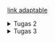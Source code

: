 [link adaptable](https://edbertinventory.adaptable.app/main/)

<details>
<summary>Tugas 2</summary>

# Cara Implementasi
## Setup Library yang dibutuhkan
Pertama-tama, membuat file `requirements.txt` yang berisi
```
django
gunicorn
whitenoise
psycopg2-binary
requests
urllib3
```

Kita ingin mendownload hal-hal dalam requirements.txt tersebut dalam virtual environment.
Installasi saya lakukan dalam windows powershell dengan cara:

```sh
python -m venv env # Buat virtual env
./venv/Scripts/activate # pada windows atau
pip install -r requirements.txt
```

## 1. Membuat sebuah proyek Django baru

Saya membuat project baru dengan nama `INVENTORY` dengan cara `django-admin createproject INVENTORY`, akan membuat direktori baru dengan nama `INVENTORY`. Direktori akan berisi `manage.py` dan folder `INVENTORY` yang berisi terkait setting dan routing dari proyek. `manage.py` adalah script python yang akan kita gunakan untuk memantain dan mengatur proyek kita. `python manage.py runserver` adalah command untuk menjalankan proyek kita.

## 2. Membuat aplikasi dengan nama main

Kemudian saya membuat app baru bernama main dengan cara `python manage.py createapp main`. Applikasi dalam bentuk folder baru dengan nama `main`. Setelah membuat aplikasi, saya mendaftarkannya pada `settings.py` yang terletak di folder `INVENTORY`. Tambahkan `main` pada `INSTALLED_APPS` sehingaa berbentuk seperti
```python
INSTALLED_APPS = [
    'django.contrib.admin',
    'django.contrib.auth',
    'django.contrib.contenttypes',
    'django.contrib.sessions',
    'django.contrib.messages',
    'django.contrib.staticfiles',
    'main'
]
```
## 3. Melakukan routing proyek agar dapat menjalankan aplikasi
Konfigurasi link `main` pada proyek dengan cara menambahkan `path('main/', include('main.urls'))` pada `urls.py` yang terletak di direktori `INVENTORY`. `urls.py` pada `INVENTORY` nantinya akan terlihat seperti ini:
```python
from django.contrib import admin
from django.urls import path, include

urlpatterns = [
    path('admin/', admin.site.urls),
    path('main/', include('main.urls'))
]

```
Kemudian buat `urls.py` pada folder `main` dengan kode seperti ini:
```python
from django.urls import path
from . import views

urlpatterns = [
	path('',show_main,name = 'show_main'),
]
```
Dengan begini ketika kita menuju `http://localhost:8000/main` pada browser, kita akan dihadapkan dengan apa yang direturn fungsi `show_main` pada `views.py` 

## 4.Membuat fungsi render pada views.py dan membuat main.html dalam folder templates

buat direktori `templates` pada `main` dan buat file html yang akan dirender dengan nama `main.html`. 
`main.html` yang saya buat sebagai berikut

```python
<h1>{{name_app}}</h1>
<h5>Name: </h5>
<p>{{name}}</p>
<h5>Class: </h5>
<p>{{class}}</p>
```
pada `views.py` kita dapat membuat fungsi untuk mengembalikan `main.html` dengan cara

```python
from django.shortcuts import render

def show_main(request):
    context={
        'name_app' : 'inventory',
        'name' : 'Edbert',
        'class' : 'PBP D'
    }
    return render(request,"main.html",context)
```

variabel `name_app`, `name`, `class` pada main.html didapat dari context saat fungsi `show_main` memanggil main.html 

## 5. Membuat model sebagai Database
Model adalah penghubung python dengan database kita. membuat model dalam file `models.py` pada aplikasi `main` dengan nama `Item`
```python
from django.db import models

class Item(models.Model):
    name = models.CharField(max_length = 255)
    amount = models.IntegerField()
    description = models.TextField()
```

## 6. Melakukan deployment ke Adaptable

## Bagan Aplikasi berbasis django
<img src=bagan.jpg width = 500 height=300/>

## Mengapa virtual environment

Virtual environment digunakan dalam pengembangan software untuk mengisolasi dan mengelola dependensi proyek secara efisien. Hal ini membantu dalam mencegah konflik dependensi, memastikan kompatibilitas dengan versi Python yang benar. Saat mengembangkan aplikasi web berbasis Django atau proyek software lainnya, sangat disarankan untuk selalu menggunakan virtual environment agar dapat menjalankan proyek dengan lebih lancar dan menghindari masalah yang mungkin timbul akibat konflik dependensi dan versi.

kita masih dapat membuat aplikasi web berbasis Django tanpa menggunakan virtual environment, tetapi ini tidak disarankan dan dapat mengakibatkan sejumlah masalah. Tanpa virtual environment, proyek Django menggunakan lingkungan Python dan dependensi sistem secara global. Ini dapat menyebabkan konflik dependensi, karena proyek mungkin memerlukan versi paket yang berbeda dengan proyek lain.

# Apa itu MVC, MVT, MVVM
1. **MVC** (Model View Controller) adalah pattern desain framework yang memisahkan applikasi menjadi 3 komponen, yaitu model, view, dan controller. MVC adalah komponen yang sering digunakan industri untuk membuat applikasi yang scalable dan extensible.
<img src=https://miro.medium.com/v2/resize:fit:1400/1*hTlpGXMh9EFefBIT9NrTDQ.png width=500 height=250/>

2. **MVT** (Model View Template) adalah pattern desain yang mirip dengan MVC. Perbedaannya adalah controller diimplementasikan oleh framework sendiri sehingga kita hanya perlu membuat template. Memungkinkan untuk pengembangan yang lebih scalable, cepat, namun terdapat ketergantungan terhadap framework yang digunakan.
<img src=https://miro.medium.com/v2/resize:fit:1400/0*8ZFh-CsrMi7bQG0O.jpg width=500 height=250/>

3. **MVVM** (Model View ViewModel) adalah pattern desain yang fokus pada membedakan user interface (UI) dengan logic dari applikasi kita. Controller pada MVVM berada pada ViewModel. Memungkinkan untuk pemisahan kerja yang lebih baik antara UI dan logic sesuai dengan kelebihan pengembang. ViewModel dapat terlihat sangat kompleks dan susah didebug jika sudah terdapat banyak logic dan binding. 
<img src=https://media.geeksforgeeks.org/wp-content/uploads/20201002215007/MVVMSchema.png width=500 height=250/>

</details>

<details>
<summary>Tugas 3</summary>

# Perbedaan antara POST dan GET pada Django?

POST: Menggunakan metode HTTP POST. Data form dikirim dalam badan permintaan HTTP, yang biasanya tidak terlihat oleh pengguna.POST Lebih aman daripada GET karena data dikirimkan secara tersembunyi dalam badan permintaan HTTP. Ini cocok untuk mengirim data yang sensitif, seperti kata sandi atau informasi pribadi.
GET: Menggunakan metode HTTP GET. Data form disertakan dalam URL sebagai parameter query string, yang terlihat oleh pengguna. GET juga Kurang aman karena data form terlihat dalam URL, sehingga dapat dengan mudah diakses oleh siapa saja yang melihat URL. 

# Apa perbedaan utama antara XML, JSON, dan HTML dalam konteks pengiriman data?

1.XML (eXtensible Markup Language): XML adalah bahasa markup yang digunakan untuk menggambarkan data dalam bentuk dokumen berhierarki. Sistem XML mirip seperti tree yang memiliki 1 root.
2.JSON (JavaScript Object Notation): data nya disimpan dalam bentuk key-value seperti dictionary dalam python. JSON seringkali digunakan dalam pengiriman data antar web API.
3.HTML (Hypertext Markup Language): HTML adalah bahasa markup khusus yang digunakan untuk membuat halaman web dengan tujuan utamanya adalah mengatur tampilan dan konten halaman web dan tidak efisien untuk menstrafer data secara murni.

# Mengapa JSON sering digunakan dalam pertukaran data antara aplikasi web modern?

JSON sering digunakan dalam pertukaran data antara aplikasi web modern karena kesederhanaan, keringanan, dan kompatibilitasnya. JSON yang berbentuk key-value sperti dictionary tersebut juga cukup human readable. 

# Cara Implementasi

## Membuat Form (`forms.py`)

`APP/forms.py` akan mengimplementasikan library `django.forms` yang akan mempermudah pembuatan form kita karena seluruh html sudah dihandle oleh library form tersebut. Contoh isi `APP/forms.py` adalah.
```python
from django.forms import ModelForm
from main.models import Item

class ItemForm(ModelForm):
    class Meta:
        model = Item
        fields = ["name","amount","description"]
```
dimana `name`, `amount`, dan `description` adalah field yang ada pada model `Item` yang sudah didefinisikan.

## Merender form yang dibuat

Untuk merender form yang sudah kita buat, kita dapat menggunakan kemudahan library django. Pada `create_item.html`, kita tinggal menulis code sebagai berikut

```html
<form method="POST">
    {% csrf_token %}
    <table>
        {{ form.as_table }}
        <tr>
            <td></td>
            <td>
                <input type="submit" value="Add Product"/>
            </td>
        </tr>
    </table>
</form>
```
`csrf_token` token wajib didefinisikan setiap definisi form, hal ini terkait dengan keamanan. `form.as_table` akan merender form secara keseluruhan kecuali button submit yang perlu kita tulis sendiri.

## Menambahkan masing-masing function pada views.py untuk serializer json dan xml

```python
def show_xml(request):
    data = Item.objects.all()
    return HttpResponse(serializers.serialize("xml",data),content_type="application/xml")

def show_json(request):
    data = Item.objects.all()
    return HttpResponse(serializers.serialize("json",data),content_type = "application/json")

def show_xml_by_id(request,id):
    data = Item.objects.filter(pk = id)
    return HttpResponse(serializers.serialize("xml",data),content_type = "application/xml")

def show_json_by_id(request,id):
    data = Item.objects.filter(pk = id)
    return HttpResponse(serializers.serialize("json",data),content_type = "application/json")
```

## Menambahkan routing pada dalam urls.py

```python
from django.urls import path
from main.views import show_main,create_item,show_xml,show_json,show_xml_by_id,show_json_by_id
app_name = 'main'

urlpatterns=[
    path('',show_main,name = 'show_main'),
    path('create-item',create_item,name = 'create_item'),
    path('xml/',show_xml,name = 'show_xml'),
    path('json/',show_json,name='show_json'),
    path('xml/<int:id>/',show_xml_by_id,name="show_xml_by_id"),
    path('json/<int:id>/',show_json_by_id,name = "show_json_by_id"),
]
```
`<int:id>` merupakan contoh dynamic routing yang mana nilai `id` berupa sebuah angka

## SS hasil Postman

1.HTML
<img src = "html.png"/>

2.JSON
<img src = "json.png"/>

3.XML
<img src = "xml.png"/>

4.JSON (by id)
<img src = "json1.png"/>

5.XML (by id)
<img src = "xml1.png"/>

</details>

